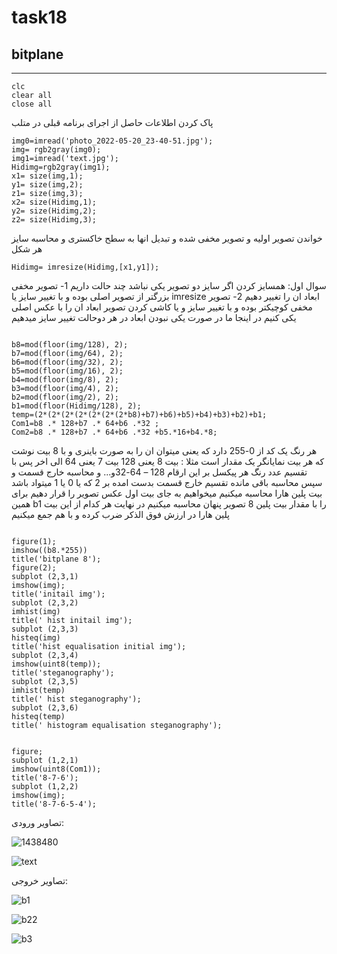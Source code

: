# task18

## bitplane

--------------------------

```
clc
clear all
close all

```

پاک کردن اطلاعات حاصل از اجرای برنامه قبلی در متلب

```
img0=imread('photo_2022-05-20_23-40-51.jpg');
img= rgb2gray(img0);
img1=imread('text.jpg');
Hidimg=rgb2gray(img1);
x1= size(img,1);
y1= size(img,2);
z1= size(img,3);
x2= size(Hidimg,1);
y2= size(Hidimg,2);
z2= size(Hidimg,3);

```

خواندن تصویر اولیه و تصویر مخفی شده و تبدیل انها به سطح خاکستری و محاسبه سایز هر شکل

```
Hidimg= imresize(Hidimg,[x1,y1]);
```
سوال اول:  همسایز کردن 
اگر سایز دو تصویر یکی نباشد چند  حالت داریم
1-	تصویر مخفی بزرگتر از تصویر اصلی بوده  و با تغییر سایز یا imresize  ابعاد ان را تغییر دهیم
2-	 تصویر مخفی کوچیکتر بوده  و با تغییر سایز و یا کاشی کردن تصویر  ابعاد ان را با عکس اصلی یکی کنیم
در اینجا ما در صورت یکی نبودن ابعاد در هر دوحالت تغییر سایز میدهیم

```

b8=mod(floor(img/128), 2);
b7=mod(floor(img/64), 2);
b6=mod(floor(img/32), 2);
b5=mod(floor(img/16), 2);
b4=mod(floor(img/8), 2);
b3=mod(floor(img/4), 2);
b2=mod(floor(img/2), 2);
b1=mod(floor(Hidimg/128), 2);
temp=(2*(2*(2*(2*(2*(2*(2*b8)+b7)+b6)+b5)+b4)+b3)+b2)+b1; 
Com1=b8 .* 128+b7 .* 64+b6 .*32 ;
Com2=b8 .* 128+b7 .* 64+b6 .*32 +b5.*16+b4.*8;
```

هر  رنگ یک کد از 0-255  دارد که  یعنی میتوان ان را به صورت باینری و با 8 بیت نوشت که هر بیت نمایانگر یک مقدار است مثلا :  بیت 8  یعنی 128  بیت 7 یعنی 64 الی اخر 
پس با تقسیم عدد رنگ هر پیکسل بر این ارقام 128 – 64-32و...  و محاسبه خارج قسمت و سپس محاسبه  باقی مانده تقسیم خارج قسمت بدست امده بر 2 که یا 0 یا 1 میتواد باشد  بیت پلین هارا محاسبه میکنیم   میخواهیم به جای بیت اول عکس تصویر را قرار دهیم برای همین b1 را با مقدار بیت پلین 8 تصویر پنهان  محاسبه میکنیم 
در نهایت هر کدام از این بیت پلین هارا در ارزش  فوق الذکر ضرب کرده و با هم جمع میکنیم  

```

figure(1);
imshow((b8.*255))
title('bitplane 8');
figure(2);
subplot (2,3,1)
imshow(img);
title('initail img');
subplot (2,3,2)
imhist(img)
title(' hist initail img');
subplot (2,3,3)
histeq(img)
title('hist equalisation initial img');
subplot (2,3,4)
imshow(uint8(temp));
title('steganography');
subplot (2,3,5)
imhist(temp)
title(' hist steganography');
subplot (2,3,6)
histeq(temp)
title(' histogram equalisation steganography');

 
figure;
subplot (1,2,1)
imshow(uint8(Com1));
title('8-7-6');
subplot (1,2,2)
imshow(img);
title('8-7-6-5-4');

```

تصاویر ورودی:

![1438480](https://user-images.githubusercontent.com/95109502/169597126-05de5772-129a-4a91-89a0-4324c46846cf.jpg)

![text](https://user-images.githubusercontent.com/95109502/169597186-e8b641dc-c34b-42fc-aef2-ee14cf09f2a1.jpg)


تصاویر خروجی:

![b1](https://user-images.githubusercontent.com/95109502/169598276-cbfd2bc7-1783-4247-8984-684943e61adf.jpg)


![b22](https://user-images.githubusercontent.com/95109502/169598292-1975288a-917f-4af4-a946-87fe8d0dde17.jpg)


![b3](https://user-images.githubusercontent.com/95109502/169598318-9d5f50f6-8f7c-430c-9a1a-290e5bf0cbce.jpg)

